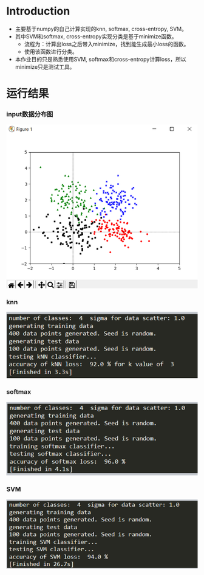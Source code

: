 # Introduction
* 主要基于numpy的自己计算实现的knn, softmax, cross-entropy, SVM。  
* 其中SVM和softmax, cross-entropy实现分类是基于minimize函数。  
	* 流程为：计算出loss之后带入minimize，找到能生成最小loss的函数。
	* 使用该函数进行分类。
* 本作业目的只是熟悉使用SVM, softmax和cross-entropy计算loss，所以minimize只是测试工具。

# 运行结果
### input数据分布图  
![image](./data_distribution.png)  
  
### knn  
![image](./knn.png)  
  
### softmax  
![image](./softmax.png)  
  
### SVM  
![image](./SVM.png)